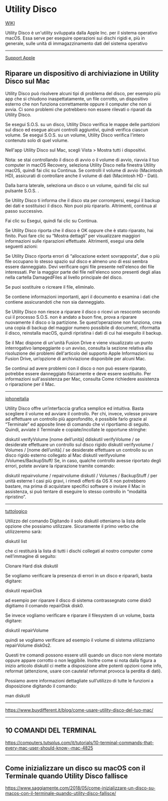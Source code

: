 # Utility Disco

[WIKI](https://it.wikipedia.org/wiki/Utility_Disco)

Utility Disco è un'utility sviluppata dalla Apple Inc. per il sistema operativo macOS. Essa serve per eseguire operazioni sui dischi rigidi e, più in generale, sulle unità di immagazzinamento dati del sistema operativo

---

[Support Apple](https://support.apple.com/it-it/guide/disk-utility/dskutl1040/mac)

## Riparare un dispositivo di archiviazione in Utility Disco sul Mac

Utility Disco può risolvere alcuni tipi di problema del disco, per esempio più app che si chiudono inaspettatamente, un file corrotto, un dispositivo esterno che non funziona correttamente oppure il computer che non si avvia. Ci sono problemi che potrebbero non essere rilevati o riparati da Utility Disco.

Se esegui S.O.S. su un disco, Utility Disco verifica le mappe delle partizioni sul disco ed esegue alcuni controlli aggiuntivi, quindi verifica ciascun volume. Se esegui S.O.S. su un volume, Utility Disco verifica l'intero contenuto solo di quel volume.

Nell'app Utility Disco  sul Mac, scegli Vista > Mostra tutti i dispositivi.

Nota: se stai controllando il disco di avvio o il volume di avvio, riavvia il tuo computer in macOS Recovery, seleziona Utility Disco nella finestra Utility macOS, quindi fai clic su Continua. Se controlli il volume di avvio (Macintosh HD), assicurati di controllare anche il volume di dati (Macintosh HD - Dati).

Dalla barra laterale, seleziona un disco o un volume, quindi fai clic sul pulsante S.O.S. .

Se Utility Disco ti informa che il disco sta per corrompersi, esegui il backup dei dati e sostituisci il disco. Non puoi più ripararlo. Altrimenti, continua al passo successivo.

Fai clic su Esegui, quindi fai clic su Continua.

Se Utility Disco riporta che il disco è OK oppure che è stato riparato, hai finito. Puoi fare clic su “Mostra dettagli” per visualizzare maggiori informazioni sulle riparazioni effettuate. Altrimenti, esegui una delle seguenti azioni:

Se Utility Disco riporta errori di “allocazione extent sovrapposta”, due o più file occupano lo stesso spazio sul disco e almeno uno di essi sembra essere danneggiato. Devi verificare ogni file presente nell'elenco dei file interessati. Per la maggior parte dei file nell'elenco sono presenti degli alias nella cartella DamagedFiles al livello principale del disco.

Se puoi sostituire o ricreare il file, eliminalo.

Se contiene informazioni importanti, apri il documento e esamina i dati che contiene assicurandoti che non sia danneggiato.

Se Utility Disco non riesce a riparare il disco o ricevi un resoconto secondo cui il processo S.O.S. non è andato a buon fine, prova a riparare nuovamente il disco o la partizione. Se quest’operazione non funziona, crea una copia di backup del maggior numero possibile di documenti, riformatta il disco, reinstalla macOS, quindi ripristina i dati di cui hai eseguito il backup.

Se il Mac dispone di un'unità Fusion Drive e viene visualizzato un punto interrogativo lampeggiante o un avviso, consulta la sezione relativa alla risoluzione dei problemi dell'articolo del supporto Apple Informazioni su Fusion Drive, un’opzione di archiviazione disponibile per alcuni Mac.

Se continui ad avere problemi con il disco o non può essere riparato, potrebbe essere danneggiato fisicamente e deve essere sostituito. Per informazioni sull'assistenza per Mac, consulta Come richiedere assistenza o riparazione per il Mac.



---

[iphoneitalia](https://mac.iphoneitalia.com/80991/come-verificare-la-presenza-di-eventuali-errori-sul-disco-rigido-tramite-terminale-guida)

Utility Disco offre un’interfaccia grafica semplice ed intuitiva. Basta scegliere il volume ed avviare il controllo. Per chi, invece, volesse provare ad effettuare un controllo più approfondito, è possibile farlo grazie al “Terminale” ed apposite linee di comando che vi riportiamo di seguito. Quindi, avviate il Terminale e copiate/incollate le opportune stringhe:

diskutil verifyVolume [nome dell’unità]
ddiskutil verifyVolume /
se desiderate effettuare un controllo sul disco rigido
diskutil verifyvolume / Volumes / [nome dell’unità] /
se desiderate effettuare un controllo su un disco rigido esterno collegato al Mac
diskutil verifyvolume /Volumes/BackupStuff/ 
Se, in caso, qualche controllo avesse riportato degli errori, potete avviare la riparazione tramite comando:

diskutil repairvolume /
repairvolume diskutil / Volumes / BackupStuff /
per unità esterne
I casi più gravi, i rimedi offerti da OS X non potrebbero bastare, ma prima di acquistare specifici software o inviare il Mac in assistenza, si può tentare di eseguire lo stesso controllo in “modalità ripristino”.


---

[tuttologico](https://tuttologico.altervista.org/diskutil-ripariamo-dischi-osx/)

Utilizzo del comando
Digitando il solo diskutil otteniamo la lista delle opzione che possiamo utilizzare. Sicuramente il primo verbo che utilizzeremo sarà:

diskutil list

che ci restituirà la lista di tutti i dischi collegati al nostro computer come nell’immagine di seguito:

Clonare Hard disk diskutil

Se vogliamo verificare la presenza di errori in un disco e ripararli, basta digitare:

diskutil repairDisk <nome disco>

ad esempio per riparare il disco di sistema contrassegnato come disk0 digitiamo il comando repairDisk disk0. 

Se invece vogliamo verificare e riparare il filesystem di un volume, basta digitare:

diskutil repairVolume <nome volume>

quindi se vogliamo verificare ad esempio il volume di sistema utilizziamo repairVolume disk0s2.

Questi tre comandi possono essere utili quando un disco non viene montato oppure appare corrotto o non leggibile. Inoltre come si nota dalla figura a inizio articolo diskutil ci mette a disposizione altre potenti opzioni come info, reformat (attenzione, usare con cautela! reformat provoca la perdita di dati).

Possiamo avere informazioni dettagliate sull’utilizzo di tutte le funzioni a disposizione digitando il comando:

man diskutil


---


https://www.buydifferent.it/blog/come-usare-utility-disco-del-tuo-mac/

---

## 10 COMANDI DEL TERMINAL

https://computers.tutsplus.com/it/tutorials/10-terminal-commands-that-every-mac-user-should-know--mac-4825


---

## Come inizializzare un disco su macOS con il Terminale quando Utility Disco fallisce

https://www.saggiamente.com/2018/05/come-inizializzare-un-disco-su-macos-con-il-terminale-quando-utility-disco-fallisce/

